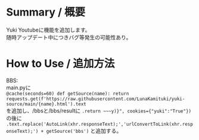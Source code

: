# Summary / 概要
Yuki Youtubeに機能を追加します。<br>
随時アップデート中につきバグ等発生の可能性あり。


# How to Use / 追加方法
BBS:<br>
    main.pyに<br>
    ```
    @cache(seconds=60)
    def getSource(name):
        return requests.get(f'https://raw.githubusercontent.com/LunaKamituki/yuki-source/main/{name}.html').text
    ```<br>
    を追加し、/bbsと/bbs/resultに
    ```
    .return ~~~y)}", cookies={"yuki":"True"})
    ```<br>
    の後に
    ```
    .text.replace('AutoLink(xhr.responseText);','urlConvertToLink(xhr.responseText);') + getSource('bbs')
    ```
    と追加する。
